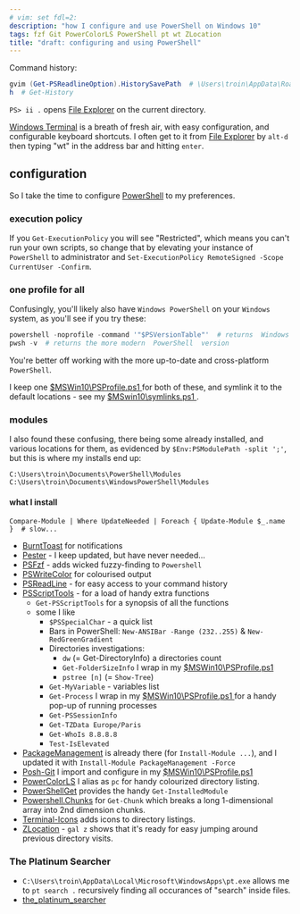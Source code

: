 ```yaml
---
# vim: set fdl=2:
description: "how I configure and use PowerShell on Windows 10"
tags: fzf Git PowerColorLS PowerShell pt wt ZLocation
title: "draft: configuring and using PowerShell"
---
```


Command history:
```powershell
gvim (Get-PSReadlineOption).HistorySavePath  # \Users\troin\AppData\Roaming\Microsoft\Windows\PowerShell\PSReadLine\ConsoleHost_history.txt
h  # Get-History
```

`PS> ii .` opens [File Explorer](https://en.wikipedia.org/wiki/File_Explorer) on the current directory.

[Windows Terminal](https://en.wikipedia.org/wiki/Windows_Terminal) is a breath of fresh air, with easy configuration, and configurable keyboard shortcuts. I often get to it from [File Explorer](https://en.wikipedia.org/wiki/File_Explorer) by `alt-d` then typing "wt" in the address bar and hitting `enter`.

## configuration
So I take the time to configure [PowerShell](https://en.wikipedia.org/wiki/PowerShell) to my preferences.

### execution policy
If you `Get-ExecutionPolicy` you will see "Restricted", which means you can't run your own scripts, so change that by elevating your instance of `PowerShell` to administrator and `Set-ExecutionPolicy RemoteSigned -Scope CurrentUser -Confirm`.

### one profile for all
Confusingly, you'll likely also have `Windows PowerShell` on your `Windows` system, as you'll see if you try these:
```powershell
powershell -noprofile -command '"$PSVersionTable"'  # returns  Windows PowerShell  version
pwsh -v  # returns the more modern  PowerShell  version
```

You're better off working with the more up-to-date and cross-platform `PowerShell`.

I keep one [ $MSWin10\PSProfile.ps1 ](https://github.com/harriott/OS-MSWin10/blob/master/PSProfile.ps1) for both of these, and symlink it to the default locations - see my [ $MSwin10\symlinks.ps1 ](https://github.com/harriott/OS-MSWin10/blob/master/symlinks.ps1).

### modules
I also found these confusing, there being some already installed, and various locations for them, as evidenced by `$Env:PSModulePath -split ';'`, but this is where my installs end up:
```
C:\Users\troin\Documents\PowerShell\Modules
C:\Users\troin\Documents\WindowsPowerShell\Modules
```

#### what I install
    Compare-Module | Where UpdateNeeded | Foreach { Update-Module $_.name }  # slow...

- [BurntToast](https://www.powershellgallery.com/packages/BurntToast/) for notifications
- [Pester](https://www.powershellgallery.com/packages/Pester/4.4.0-beta) - I keep updated, but have never needed...
- [PSFzf](https://www.powershellgallery.com/packages/PSFzf/) - adds wicked fuzzy-finding to `Powershell`
- [PSWriteColor](https://www.powershellgallery.com/packages/PSWriteColor) for colourised output
- [PSReadLine](https://www.powershellgallery.com/packages/PSReadLine/) - for easy access to your command history
- [PSScriptTools](https://www.powershellgallery.com/packages/PSScriptTools/) - for a load of handy extra functions
    - `Get-PSScriptTools` for a synopsis of all the functions
    - some I like
        - `$PSSpecialChar` - a quick list
        - Bars in PowerShell: `New-ANSIBar -Range (232..255)` & `New-RedGreenGradient`
        - Directories investigations:
            - `dw` (= Get-DirectoryInfo) a directories count
            - `Get-FolderSizeInfo` I wrap in my [ $MSWin10\PSProfile.ps1 ](https://github.com/harriott/OS-MSWin10/blob/master/PSProfile.ps1)
            - `pstree [n]` (= `Show-Tree`)
        - `Get-MyVariable` - variables list
        - `Get-Process` I wrap in my [ $MSWin10\PSProfile.ps1 ](https://github.com/harriott/OS-MSWin10/blob/master/PSProfile.ps1) for a handy pop-up of running processes
        - `Get-PSSessionInfo`
        - `Get-TZData Europe/Paris`
        - `Get-WhoIs 8.8.8.8`
        - `Test-IsElevated`
- [PackageManagement](https://www.powershellgallery.com/packages/PackageManagement/) is already there (for `Install-Module ...`), and I updated it with `Install-Module PackageManagement -Force`
- [Posh-Git](https://github.com/dahlbyk/posh-git) I import and configure in my [ $MSWin10\PSProfile.ps1 ](https://github.com/harriott/OS-MSWin10/blob/master/PSProfile.ps1)
- [PowerColorLS](https://github.com/gardebring/PowerColorLS) I alias as `pc` for handy colourized directory listing.
- [PowerShellGet](https://www.powershellgallery.com/packages/PowerShellGet/) provides the handy `Get-InstalledModule`
- [Powershell.Chunks](https://www.powershellgallery.com/packages/Powershell.Chunks/1.0.0) for `Get-Chunk` which breaks a long 1-dimensional array into 2nd dimension chunks.
- [Terminal-Icons](https://github.com/devblackops/Terminal-Icons/) adds icons to directory listings.
- [ZLocation](https://www.powershellgallery.com/packages/ZLocation/) - `gal z` shows that it's ready for easy jumping around previous directory visits.

### The Platinum Searcher
- `C:\Users\troin\AppData\Local\Microsoft\WindowsApps\pt.exe` allows me to `pt search .` recursively finding all occurances of "search" inside files.
- [the_platinum_searcher](https://github.com/monochromegane/the_platinum_searcher)

